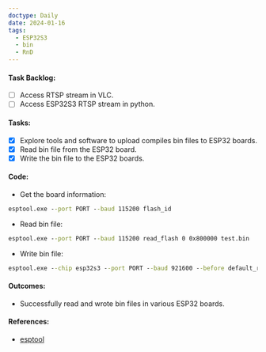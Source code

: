 ```yaml
---
doctype: Daily
date: 2024-01-16
tags:
  - ESP32S3
  - bin
  - RnD
---
```

#### Task Backlog:

- [ ] Access RTSP stream in VLC.
- [ ] Access ESP32S3 RTSP stream in python.
#### Tasks:

- [x] Explore tools and software to upload compiles bin files to ESP32 boards.
- [x] Read bin file from the ESP32 board.
- [x] Write the bin file to the ESP32 boards.
#### Code:

- Get the board information:

```cmd
esptool.exe --port PORT --baud 115200 flash_id
```

- Read bin file:

```cmd
esptool.exe --port PORT --baud 115200 read_flash 0 0x800000 test.bin
```

- Write bin file:

```cmd
esptool.exe --chip esp32s3 --port PORT --baud 921600 --before default_reset --after hard_reset write_flash -z --flash_mode dio --flash_freq 80m --flash_size 8MB 0x0 "Path of the .bin file"
```
#### Outcomes:

- Successfully read and wrote bin files in various ESP32 boards.
#### References:

- [esptool](https://github.com/espressif/esptool)
